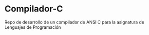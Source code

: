 # Compilador-C
Repo de desarrollo de un compilador de ANSI C para la asignatura de Lenguajes de Programación
